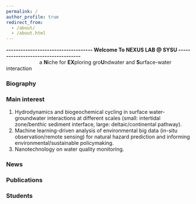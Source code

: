```yaml
---
permalink: /
author_profile: true
redirect_from: 
  - /about/
  - /about.html
---
```


**------------------------------------ Welcome To NEXUS LAB @ SYSU ------------------------------------**  
&nbsp;&nbsp;&nbsp;&nbsp;&nbsp;&nbsp;&nbsp;&nbsp;&nbsp;&nbsp;&nbsp;&nbsp;&nbsp;&nbsp;&nbsp;&nbsp;&nbsp;&nbsp;&nbsp;&nbsp;&nbsp;&nbsp;&nbsp;a **N**iche for **EX**ploring gro**U**ndwater and **S**urface-water interaction 

  
### Biography  

  


  

### Main interest
1) Hydrodynamics and biogeochemical cycling in surface water-groundwater interactions at different scales (small: intertidal zone/benthic sediment interface, large: deltaic/continental pathway).  
2) Machine learning-driven analysis of environmental big data (in-situ observation/remote sensing) for natural hazard prediction and informing environmental/sustainable policymaking.  
3) Nanotechnology on water quality monitoring.

### News


### Publications



### Students

